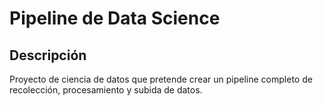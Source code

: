 # Pipeline de Data Science


## Descripción
Proyecto de ciencia de datos que pretende crear un pipeline 
completo de recolección, procesamiento y subida de datos.



